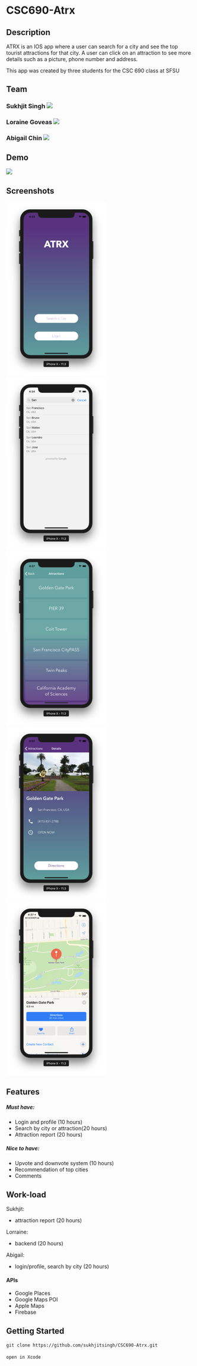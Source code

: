 # CSC690-Atrx

## Description
ATRX is an IOS app where a user can search for a city and see the top tourist attractions for that city. A user can click on an attraction to see more details such as a picture, phone number and address.

This app was created by three students for the CSC 690  class at SFSU

## Team

### Sukhjit Singh <a href="https://github.com/sukhjitsingh"><img src="https://assets-cdn.github.com/images/modules/logos_page/GitHub-Mark.png" width="20"/></a>

### Loraine Goveas <a href="https://github.com/LorraineGoveas"><img src="https://assets-cdn.github.com/images/modules/logos_page/GitHub-Mark.png" width="20"/></a>

### Abigail Chin <a href="https://github.com/michinchin"><img src="https://assets-cdn.github.com/images/modules/logos_page/GitHub-Mark.png" width="20"/></a>

## Demo 
<img src="assets/ATRX.mov" width="270" />

## Screenshots

<div style={{display: flex; flex-direction: row}}>
  <img src="assets/screen-1.png" width="270" />
  <img src="assets/screen-2.png" width="270" />
  <img src="assets/screen-3.png" width="270" />
</div>
<div style={{display: flex; flex-direction: row}}>
  <img src="assets/screen-4.png" width="270" />
  <img src="assets/screen-5.png" width="270" />
  <!-- <img src="assets/screen-1.png" width="270" /> -->
</div>


## Features
##### Must have:
- Login and profile (10 hours)
- Search by city or attraction(20 hours)
- Attraction report (20 hours)

##### Nice to have:
- Upvote and downvote system (10 hours)
- Recommendation of top cities
- Comments

## Work-load
Sukhjit: 
- attraction report (20 hours)

Lorraine: 
- backend (20 hours)

Abigail:
- login/profile, search by city (20 hours)

#### APIs
- Google Places
- Google Maps POI
- Apple Maps
- Firebase

## Getting Started 

```
git clone https://github.com/sukhjitsingh/CSC690-Atrx.git

open in Xcode
```

